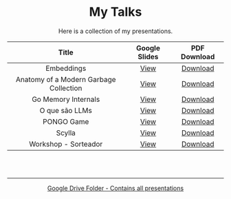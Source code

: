 <div align="center">
  <h1>My Talks</h1>
</div>

<p align="center">Here is a collection of my presentations.</p>

<table align="center">
  <thead>
    <tr>
      <th style="text-align: center;">Title</th>
      <th style="text-align: center;">Google Slides</th>
      <th style="text-align: center;">PDF Download</th>
    </tr>
  </thead>
  <tbody>
    <tr>
      <td style="text-align: center;">Embeddings</td>
      <td style="text-align: center;"><a href="https://docs.google.com/presentation/d/1UAp71OwaC2DSRAOB24cs_EeVtcOhzmmz/edit?usp=drive_link&ouid=104876958915813469607&rtpof=true&sd=true">View</a></td>
      <td style="text-align: center;"><a href="Embeddings.pdf">Download</a></td>
    </tr>
    <tr>
      <td style="text-align: center;">Anatomy of a Modern Garbage Collection</td>
      <td style="text-align: center;"><a href="https://docs.google.com/presentation/d/1Wq7g0hiAXqHZNtMkD0eCSMheUVpu3jdhB43EfnLVY3k/edit?usp=drive_link">View</a></td>
      <td style="text-align: center;"><a href="Garbage Collection.pdf">Download</a></td>
    </tr>
    <tr>
      <td style="text-align: center;">Go Memory Internals</td>
      <td style="text-align: center;"><a href="https://docs.google.com/presentation/d/1Ls6_UFLPiJ8nOCVIZqL5DB8rsIYxrGREEsxmLzXk2qE/edit?usp=drive_link">View</a></td>
      <td style="text-align: center;"><a href="Go Memory Internals.pdf">Download</a></td>
    </tr>
    <tr>
      <td style="text-align: center;">O que são LLMs</td>
      <td style="text-align: center;"><a href="https://docs.google.com/presentation/d/1KX0lAk8ibHOzJGtxdx2uDF94BfdkNXMU/edit?usp=drive_link&ouid=104876958915813469607&rtpof=true&sd=true">View</a></td>
      <td style="text-align: center;"><a href="O que são LLMs.pdf">Download</a></td>
    </tr>
    <tr>
      <td style="text-align: center;">PONGO Game</td>
      <td style="text-align: center;"><a href="https://docs.google.com/presentation/d/1u-SNM58-q8DDJ6C2DO2BcibCd1HeCVAQ/edit?usp=drive_link&ouid=104876958915813469607&rtpof=true&sd=true">View</a></td>
      <td style="text-align: center;"><a href="PONGO Game.pdf">Download</a></td>
    </tr>
    <tr>
      <td style="text-align: center;">Scylla</td>
      <td style="text-align: center;"><a href="https://docs.google.com/presentation/d/1feISqZj6sptxQR317lbglLVXK7iP5ZUK/edit?usp=drive_link&ouid=104876958915813469607&rtpof=true&sd=true">View</a></td>
      <td style="text-align: center;"><a href="Scylla.pdf">Download</a></td>
    </tr>
    <tr>
      <td style="text-align: center;">Workshop - Sorteador</td>
      <td style="text-align: center;"><a href="https://docs.google.com/presentation/d/1OSM0NcjnCAYxgIDD1l99y0IUoDW92zX7qMfWt56us70/edit?usp=drive_link">View</a></td>
      <td style="text-align: center;"><a href="Workshop - Sorteador.pdf">Download</a></td>
    </tr>
    <!-- Template for new talks
    <tr>
      <td style="text-align: center;">Workshop - Sorteador</td>
      <td style="text-align: center;"><a href="https://docs.google.com/presentation/d/1OSM0NcjnCAYxgIDD1l99y0IUoDW92zX7qMfWt56us70/edit?usp=drive_link">View</a></td>
      <td style="text-align: center;"><a href="Workshop - Sorteador.pdf">Download</a></td>
    </tr>
    -->
  </tbody>
</table>

</br>
</br>

<hr>
<p align="center">
  <a href="https://drive.google.com/drive/folders/1R5AOlsUbHGUyDaicyGxKRz03GFLzqg_a?usp=drive_link">
    Google Drive Folder - Contains all presentations
  </a>
</p>